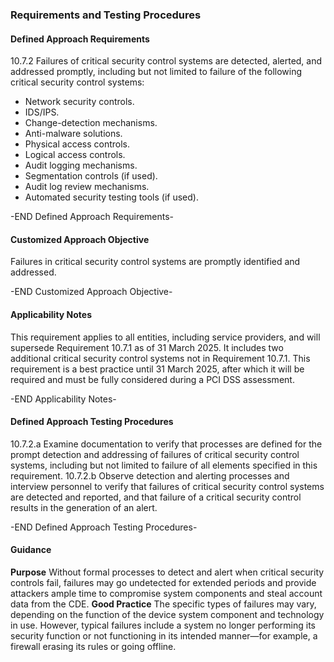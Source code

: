 ### Requirements and Testing Procedures

#### Defined Approach Requirements
10.7.2 Failures of critical security control systems are detected, alerted, and addressed promptly, including but not limited to failure of the following critical security control systems:
- Network security controls.
- IDS/IPS.
- Change-detection mechanisms.
- Anti-malware solutions.
- Physical access controls.
- Logical access controls.
- Audit logging mechanisms.
- Segmentation controls (if used).
- Audit log review mechanisms.
- Automated security testing tools (if used).

-END Defined Approach Requirements- 
#### Customized Approach Objective
Failures in critical security control systems are promptly identified and addressed.

-END Customized Approach Objective- 
#### Applicability Notes
This requirement applies to all entities, including service providers, and will supersede Requirement 10.7.1 as of 31 March 2025. It includes two additional critical security control systems not in Requirement 10.7.1.
This requirement is a best practice until 31 March 2025, after which it will be required and must be fully considered during a PCI DSS assessment.

-END Applicability Notes- 
#### Defined Approach Testing Procedures
10.7.2.a Examine documentation to verify that processes are defined for the prompt detection and addressing of failures of critical security control systems, including but not limited to failure of all elements specified in this requirement.
10.7.2.b Observe detection and alerting processes and interview personnel to verify that failures of critical security control systems are detected and reported, and that failure of a critical security control results in the generation of an alert.

-END Defined Approach Testing Procedures- 
#### Guidance
**Purpose**
Without formal processes to detect and alert when critical security controls fail, failures may go undetected for extended periods and provide attackers ample time to compromise system components and steal account data from the CDE.
**Good Practice**
The specific types of failures may vary, depending on the function of the device system component and technology in use. However, typical failures include a system no longer performing its security function or not functioning in its intended manner—for example, a firewall erasing its rules or going offline.